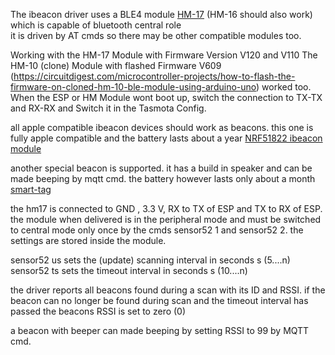 The ibeacon driver uses a BLE4 module [HM-17](https://www.herman-shop.com/PDF/bluetooth%20hm16%20hm17.pdf) (HM-16 should also work) which is capable of bluetooth central role  
it is driven by AT cmds so there may be other compatible modules too.

Working with the HM-17 Module with Firmware Version V120 and V110
The HM-10 (clone) Module with flashed Firmware V609 (https://circuitdigest.com/microcontroller-projects/how-to-flash-the-firmware-on-cloned-hm-10-ble-module-using-arduino-uno) worked too.
When the ESP or HM Module wont boot up, switch the connection to TX-TX and RX-RX and Switch it in the Tasmota Config.

all apple compatible ibeacon devices should work as beacons. this one is fully apple compatible and the battery lasts about a year [NRF51822 ibeacon module](https://cleanuri.com/KYzMAv)

another special beacon is supported. it has a build in speaker and can be made beeping by mqtt cmd. the battery however lasts only about a month [smart-tag](https://www.ebay.de/itm/Smart-Tag-GPS-Tracker-Bluetooth-Anti-verlorene-Alarm-Key-Finder-Haustier-Kind/192587529819?_trkparms=aid%3D555018%26algo%3DPL.SIM%26ao%3D1%26asc%3D20190212102350%26meid%3Df9a325be14f84f9c9b09eda9217da1d2%26pid%3D100012%26rk%3D1%26rkt%3D12%26mehot%3Dpp%26sd%3D132960074783%26itm%3D192587529819%26pmt%3D1%26noa%3D0%26pg%3D2047675&_trksid=p2047675.c100012.m1985)

the hm17 is connected to GND , 3.3 V, RX to TX of ESP and TX to RX of ESP. 
the module when delivered is in the peripheral mode and must be switched to central mode only once by the cmds
sensor52 1 and sensor52 2. the settings are stored inside the module.

sensor52 us  sets the (update) scanning interval in seconds s  (5....n)
sensor52 ts  sets the timeout interval in seconds s  (10....n)

the driver reports all beacons found during a scan with its ID and RSSI.
if the beacon can no longer be found during scan and the timeout interval has passed the beacons RSSI is set to zero (0)

a beacon with beeper can made beeping by setting RSSI to 99 by MQTT cmd.








